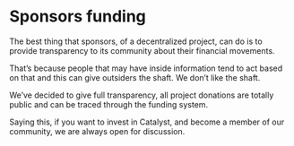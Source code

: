 # Sponsors funding

The best thing that sponsors, of a decentralized project, can do is to provide transparency to its community about their financial movements.

That’s because people that may have inside information tend to act based on that and this can give outsiders the shaft. We don’t like the shaft.

We’ve decided to give full transparency, all project donations are totally public and can be traced through the funding system.

Saying this, if you want to invest in Catalyst, and become a member of our community, we are always open for discussion.

